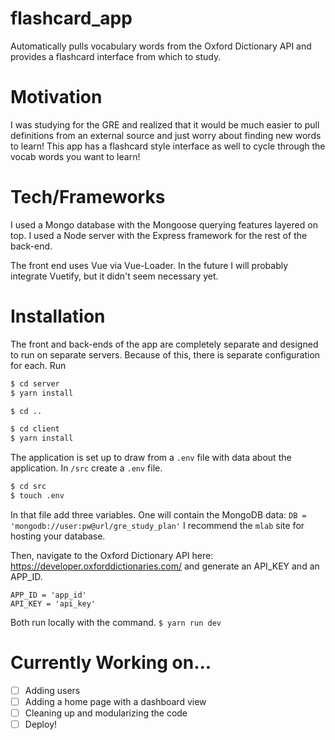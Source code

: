 # flashcard_app
Automatically pulls vocabulary words from the Oxford Dictionary API and provides a flashcard interface from which to study.

# Motivation
I was studying for the GRE and realized that it would be much easier to pull definitions from an external source and just worry about finding new words to learn! This app has a flashcard style interface as well to cycle through the vocab words you want to learn!

# Tech/Frameworks
I used a Mongo database with the Mongoose querying features layered on top. I used a Node server with the Express framework for the rest of the back-end.

The front end uses Vue via Vue-Loader. In the future I will probably integrate Vuetify, but it didn't seem necessary yet.

# Installation
The front and back-ends of the app are completely separate and designed to run on separate servers. Because of this, there is separate configuration for each. Run 
```bash
$ cd server
$ yarn install

$ cd ..

$ cd client
$ yarn install
```

The application is set up to draw from a `.env` file with data about the application. In `/src` create a `.env` file.
```bash
$ cd src
$ touch .env
```

In that file add three variables. One will contain the MongoDB data:
`DB = 'mongodb://user:pw@url/gre_study_plan'` I recommend the `mlab` site for hosting your database.

Then, navigate to the Oxford Dictionary API here: https://developer.oxforddictionaries.com/ and generate an API_KEY and an APP_ID.
```
APP_ID = 'app_id'
API_KEY = 'api_key'
```

Both run locally with the command.
`$ yarn run dev`

# Currently Working on...
- [ ] Adding users
- [ ] Adding a home page with a dashboard view
- [ ] Cleaning up and modularizing the code
- [ ] Deploy!
